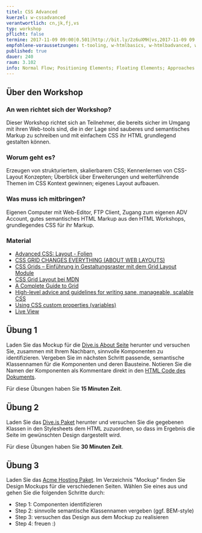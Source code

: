```yaml
---
titel: CSS Advanced
kuerzel: w-cssadvanced
verantwortlich: cn,jk,fj,vs
typ: workshop
pflicht: false
termine: 2017-11-09 09:00|0.501|http://bit.ly/2z6uXMH|vs,2017-11-09 09:00|0.502|http://bit.ly/2h4WZkP|cn,2017-11-09 14:00|3.217|http://bit.ly/2inVVVH|cn
empfohlene-voraussetzungen: t-tooling, w-htmlbasics, w-htmlbadvanced, w-cssbasics
published: true
dauer: 240
raum: 3.102
info: Normal Flow; Positioning Elements; Floating Elements; Approaches to CSS Layouts; Constructing Multicolumn Layouts with CSS Grids; Best Practices; Structured CSS; Responsive Design (outlook);  CSS Frameworks, Preprocessors and CSS Variables (outlook)
---
```


## Über den Workshop

### An wen richtet sich der Workshop?
Dieser Workshop richtet sich an Teilnehmer, die bereits sicher im Umgang mit ihren Web-tools sind, die in der Lage sind sauberes und semantisches Markup zu schreiben und mit einfachem CSS ihr HTML grundlegend gestalten können.

### Worum geht es?
Erzeugen von strukturiertem, skalierbarem CSS; Kennenlernen von CSS-Layout Konzepten; Überblick über Erweiterungen und weiterführende Themen im CSS Kontext gewinnen; eigenes Layout aufbauen. 

### Was muss ich mitbringen?
Eigenen Computer mit Web-Editor, FTP Client, Zugang zum eigenen ADV Account, gutes semantisches HTML Markup aus den HTML Workshops, grundlegendes CSS für ihr Markup.

### Material
- [Advanced CSS: Layout - Folien](../../download/Chapter07-AdvancedCSSLayout.pdf)
- [CSS GRID CHANGES EVERYTHING (ABOUT WEB LAYOUTS)](https://mor10.com/wceu2017/)
- [CSS Grids – Einführung in Gestaltungsraster mit dem Grid Layout Module](https://blog.kulturbanause.de/2013/12/css-grid-layout-module/)
- [CSS Grid Layout bei MDN](https://developer.mozilla.org/en-US/docs/Web/CSS/CSS_Grid_Layout)
- [A Complete Guide to Grid](https://css-tricks.com/snippets/css/complete-guide-grid/)
- [High-level advice and guidelines for writing sane, manageable, scalable CSS](https://cssguidelin.es/)
- [Using CSS custom properties (variables)](https://developer.mozilla.org/en-US/docs/Web/CSS/Using_CSS_variables)
- [Live View](http://christiannoss.de/playground/wba2017/dive-blank/)

## Übung 1
Laden Sie das Mockup für die [Dive.is About Seite](../../download/css-advanced-material/dive-blank/mockups/dive-is-about-us.png) herunter und versuchen Sie, zusammen mit Ihrem Nachbarn, sinnvolle Komponenten zu identifizieren. Vergeben Sie im nächsten Schritt passende, semantische Klassennamen für die Komponenten und deren Bausteine. Notieren Sie die Namen der Komponenten als Kommentare direkt in den [HTML Code des Dokuments](../../download/css-advanced-material/dive-blank/index.html). 

Für diese Übungen haben Sie **15 Minuten Zeit**.

## Übung 2
Laden Sie das [Dive.is Paket](../../download/css-advanced-material/dive-blank.zip) herunter und versuchen Sie die gegebenen Klassen in den Stylesheets dem HTML zuzuordnen, so dass im Ergebnis die Seite im gewünschten Design dargestellt wird.

Für diese Übungen haben Sie **30 Minuten Zeit**.

## Übung 3
Laden Sie das [Acme Hosting Paket](../../download/css-advanced-material/acme-hosting.zip). Im Verzeichnis "Mockup" finden Sie Design Mockups für die verschiedenen Seiten. Wählen Sie eines aus und gehen Sie die folgenden Schritte durch:

- Step 1: Componenten identifizieren 
- Step 2: sinnvolle semantische Klassennamen vergeben (ggf. BEM-style)
- Step 3: versuchen das Design aus dem Mockup zu realisieren
- Step 4: freuen :)

